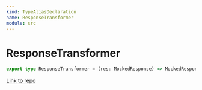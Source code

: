 ```yaml
---
kind: TypeAliasDeclaration
name: ResponseTransformer
module: src
---
```


# ResponseTransformer

```ts
export type ResponseTransformer = (res: MockedResponse) => MockedResponse;
```

[Link to repo](https://github.com/mswjs/msw/blob/master/src/response.ts#L14-L14)
